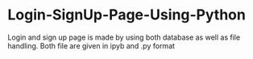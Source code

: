 # Login-SignUp-Page-Using-Python

Login and sign up page is made by using both database as well as file handling.
Both file are given in ipyb and .py format
